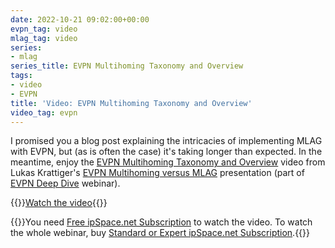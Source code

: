 ```yaml
---
date: 2022-10-21 09:02:00+00:00
evpn_tag: video
mlag_tag: video
series:
- mlag
series_title: EVPN Multihoming Taxonomy and Overview
tags:
- video
- EVPN
title: 'Video: EVPN Multihoming Taxonomy and Overview'
video_tag: evpn
---
```

I promised you a blog post explaining the intricacies of implementing MLAG with EVPN, but (as is often the case) it's taking longer than expected. In the meantime, enjoy the [EVPN Multihoming Taxonomy and Overview](https://my.ipspace.net/bin/get/EVPN/M1%20-%20Taxonomy%20and%20Overview.mp4?doccode=EVPN) video from Lukas Krattiger's [EVPN Multihoming versus MLAG](https://my.ipspace.net/bin/list?id=EVPN#MH) presentation (part of [EVPN Deep Dive](https://www.ipspace.net/EVPN_Technical_Deep_Dive) webinar).

{{<jump>}}[Watch the video](https://my.ipspace.net/bin/get/EVPN/M1%20-%20Taxonomy%20and%20Overview.mp4?doccode=EVPN){{</jump>}}

{{<note free>}}You need [Free ipSpace.net Subscription](https://www.ipspace.net/Subscription/Free) to watch the video. To watch the whole webinar, buy [Standard or Expert ipSpace.net Subscription](https://www.ipspace.net/Subscription/).{{</note>}}

